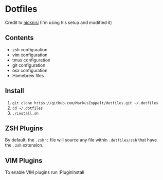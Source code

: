 # Dotfiles

Credit to [nicknisi](https://github.com/nicknisi) (I'm using his setup and modified it)

## Contents

+ zsh configuration
+ vim configuration
+ tmux configuration
+ git configuration
+ osx configuration
+ Homebrew files

## Install

1. `git clone https://github.com/MarkusZoppelt/dotfiles.git ~/.dotfiles`
1. `cd ~/.dotfiles`
1. `./install.sh`

## ZSH Plugins

By default, the `.zshrc` file will source any file within `.dotfiles/zsh` that have the `.zsh` extension.

## VIM Plugins
To enable VIM plugins run :PluginInstall
